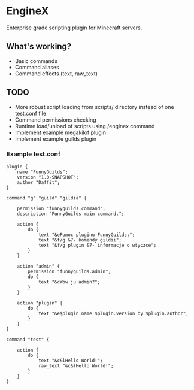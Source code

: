 # EngineX

Enterprise grade scripting plugin for Minecraft servers.

## What's working?
- Basic commands
- Command aliases
- Command effects (text, raw_text)

## TODO
- More robust script loading from scripts/ directory instead of one test.conf file
- Command permissions checking
- Runtime load/unload of scripts using /enginex command
- Implement example megakilof plugin
- Implement example guilds plugin

### Example test.conf
```
plugin {
    name "FunnyGuilds";
    version "1.0-SNAPSHOT";
    author "Daffit";
}

command "g" "guild" "gildia" {

    permission "funnyguilds.command";
    description "FunnyGuilds main command.";

    action {
        do {
            text "&ePomoc pluginu FunnyGuilds:";
            text "&f/g &7- komendy gildii";
            text "&f/g plugin &7- informacje o wtyczce";
        }
    }

    action "admin" {
        permission "funnyguilds.admin";
        do {
            text "&cWow ju admin?";
        }
    }

    action "plugin" {
        do {
            text "&e$plugin.name $plugin.version by $plugin.author";
        }
    }
}

command "test" {

    action {
        do {
            text "&c&lHello World!";
            raw_text "&c&lHello World!";
        }
    }
}
```
